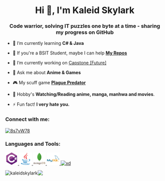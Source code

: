 <h1 align="center">Hi 👋, I'm Kaleid Skylark</h1>
<h3 align="center">Code warrior, solving IT puzzles one byte at a time - sharing my progress on GitHub</h3>

- 🌱 I’m currently learning **C# & Java**

- 🏫 If you're a BSIT Student, maybe I can help **[My Repos](https://github.com/KaleidSkylark?tab=repositories)**

- 🔭 I’m currently working on [Capstone [Future]](https://github.com/KaleidSkylark)

- 💬 Ask me about **Anime & Games**

- 🎮 My scuff game **[Plague Predator](https://kaleidskylark.github.io/Plague-Predator-Game/)**

- 🧾 Hobby's **Watching/Reading anime, manga, manhwa and movies**.

- ⚡ Fun fact! **I very hate you.**

<h3 align="left">Connect with me:</h3>
<p align="left">
<a href="https://discord.gg/8s7vW78" target="blank"><img align="center" src="https://raw.githubusercontent.com/rahuldkjain/github-profile-readme-generator/master/src/images/icons/Social/discord.svg" alt="8s7vW78" height="30" width="40" /></a>
</p>

<h3 align="left">Languages and Tools:</h3>
<p align="left"> <a href="https://www.w3schools.com/cs/" target="_blank" rel="noreferrer"> <img src="https://raw.githubusercontent.com/devicons/devicon/master/icons/csharp/csharp-original.svg" alt="csharp" width="40" height="40"/> </a> <a href="https://www.java.com" target="_blank" rel="noreferrer"> <img src="https://raw.githubusercontent.com/devicons/devicon/master/icons/java/java-original.svg" alt="java" width="40" height="40"/> </a> <a href="https://www.mongodb.com/" target="_blank" rel="noreferrer"> <img src="https://raw.githubusercontent.com/devicons/devicon/master/icons/mongodb/mongodb-original-wordmark.svg" alt="mongodb" width="40" height="40"/> </a> <a href="https://www.mysql.com/" target="_blank" rel="noreferrer"> <img src="https://raw.githubusercontent.com/devicons/devicon/master/icons/mysql/mysql-original-wordmark.svg" alt="mysql" width="40" height="40"/> </a> <a href="https://www.adobe.com/products/xd.html" target="_blank" rel="noreferrer"> <img src="https://cdn.worldvectorlogo.com/logos/adobe-xd.svg" alt="xd" width="40" height="40"/> </a> </p>

<p><img align="left" src="https://github-readme-stats.vercel.app/api?username=kaleidskylark&show_icons=true&theme=radical" alt="kaleidskylark" /></p>
<p><img src="https://github-readme-stats.vercel.app/api/top-langs?username=kaleidskylark&show_icons=true&locale=en&layout=compact" /></p>
